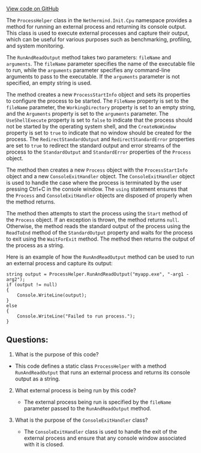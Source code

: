 [View code on GitHub](https://github.com/NethermindEth/nethermind/src/Nethermind/Nethermind.Init/Cpu/ProcessHelper.cs)

The `ProcessHelper` class in the `Nethermind.Init.Cpu` namespace provides a method for running an external process and returning its console output. This class is used to execute external processes and capture their output, which can be useful for various purposes such as benchmarking, profiling, and system monitoring.

The `RunAndReadOutput` method takes two parameters: `fileName` and `arguments`. The `fileName` parameter specifies the name of the executable file to run, while the `arguments` parameter specifies any command-line arguments to pass to the executable. If the `arguments` parameter is not specified, an empty string is used.

The method creates a new `ProcessStartInfo` object and sets its properties to configure the process to be started. The `FileName` property is set to the `fileName` parameter, the `WorkingDirectory` property is set to an empty string, and the `Arguments` property is set to the `arguments` parameter. The `UseShellExecute` property is set to `false` to indicate that the process should not be started by the operating system shell, and the `CreateNoWindow` property is set to `true` to indicate that no window should be created for the process. The `RedirectStandardOutput` and `RedirectStandardError` properties are set to `true` to redirect the standard output and error streams of the process to the `StandardOutput` and `StandardError` properties of the `Process` object.

The method then creates a new `Process` object with the `ProcessStartInfo` object and a new `ConsoleExitHandler` object. The `ConsoleExitHandler` object is used to handle the case where the process is terminated by the user pressing Ctrl+C in the console window. The `using` statement ensures that the `Process` and `ConsoleExitHandler` objects are disposed of properly when the method returns.

The method then attempts to start the process using the `Start` method of the `Process` object. If an exception is thrown, the method returns `null`. Otherwise, the method reads the standard output of the process using the `ReadToEnd` method of the `StandardOutput` property and waits for the process to exit using the `WaitForExit` method. The method then returns the output of the process as a string.

Here is an example of how the `RunAndReadOutput` method can be used to run an external process and capture its output:

```
string output = ProcessHelper.RunAndReadOutput("myapp.exe", "-arg1 -arg2");
if (output != null)
{
    Console.WriteLine(output);
}
else
{
    Console.WriteLine("Failed to run process.");
}
```
## Questions: 
 1. What is the purpose of this code?
   - This code defines a static class `ProcessHelper` with a method `RunAndReadOutput` that runs an external process and returns its console output as a string.

2. What external process is being run by this code?
   - The external process being run is specified by the `fileName` parameter passed to the `RunAndReadOutput` method.

3. What is the purpose of the `ConsoleExitHandler` class?
   - The `ConsoleExitHandler` class is used to handle the exit of the external process and ensure that any console window associated with it is closed.